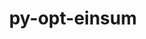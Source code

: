---
title: "py-opt-einsum"
layout: cache
categories: [package, develop-2025-04-27]
meta: {"compilers": ["none"], "num_specs": 11, "num_specs_by_stack": {"e4s": 2, "hep": 1, "ml-darwin-aarch64-mps": 1, "ml-linux-aarch64-cpu": 2, "ml-linux-aarch64-cuda": 2, "ml-linux-x86_64-cpu": 3, "ml-linux-x86_64-cuda": 2, "ml-linux-x86_64-rocm": 2, "root": 11}, "oss": ["sequoia", "ubuntu22.04", "ubuntu24.04"], "platforms": ["darwin", "linux"], "stacks": ["e4s", "hep", "ml-darwin-aarch64-mps", "ml-linux-aarch64-cpu", "ml-linux-aarch64-cuda", "ml-linux-x86_64-cpu", "ml-linux-x86_64-cuda", "ml-linux-x86_64-rocm", "root"], "targets": ["aarch64", "x86_64_v3"], "versions": ["3.4.0"]}
spec_details: [{"compiler": "none", "hash": "cfzqxp6shzzxt4fpxag3vwsuqlb4mk4n", "os": "sequoia", "platform": "darwin", "size": "-", "stacks": ["ml-darwin-aarch64-mps", "root"], "target": "aarch64", "variants": ["build_system=python_pip"], "versions": ["3.4.0"]}, {"compiler": "none", "hash": "dl224ay3wzhpsdrw2d4l4rmsz6q3x36a", "os": "ubuntu24.04", "platform": "linux", "size": "-", "stacks": ["ml-linux-x86_64-rocm", "root"], "target": "x86_64_v3", "variants": ["build_system=python_pip"], "versions": ["3.4.0"]}, {"compiler": "none", "hash": "fabwhvvzs4dbrnbmg3lbrl4ns4igdmzq", "os": "ubuntu24.04", "platform": "linux", "size": "-", "stacks": ["ml-linux-aarch64-cpu", "ml-linux-aarch64-cuda", "root"], "target": "aarch64", "variants": ["build_system=python_pip"], "versions": ["3.4.0"]}, {"compiler": "none", "hash": "j2g5gpmnhv5l5cnssxsidukqqn4txhc3", "os": "ubuntu24.04", "platform": "linux", "size": "-", "stacks": ["ml-linux-x86_64-cpu", "root"], "target": "x86_64_v3", "variants": ["build_system=python_pip"], "versions": ["3.4.0"]}, {"compiler": "none", "hash": "kf5z6enhj7fzia52cd7gdmoifazujzkn", "os": "ubuntu24.04", "platform": "linux", "size": "-", "stacks": ["ml-linux-aarch64-cpu", "ml-linux-aarch64-cuda", "root"], "target": "aarch64", "variants": ["build_system=python_pip"], "versions": ["3.4.0"]}, {"compiler": "none", "hash": "rphcylnqkrxerqohrhqlyc6xkww3wpfb", "os": "ubuntu22.04", "platform": "linux", "size": "-", "stacks": ["hep", "root"], "target": "x86_64_v3", "variants": ["build_system=python_pip"], "versions": ["3.4.0"]}, {"compiler": "none", "hash": "s2qnlbtqwzs7p4atoxkxzfnfmcfebuin", "os": "ubuntu24.04", "platform": "linux", "size": "-", "stacks": ["ml-linux-x86_64-cpu", "ml-linux-x86_64-cuda", "root"], "target": "x86_64_v3", "variants": ["build_system=python_pip"], "versions": ["3.4.0"]}, {"compiler": "none", "hash": "sv7yy5jggwsrt7mchr3gekpeupdi7kti", "os": "ubuntu22.04", "platform": "linux", "size": "-", "stacks": ["e4s", "root"], "target": "x86_64_v3", "variants": ["build_system=python_pip"], "versions": ["3.4.0"]}, {"compiler": "none", "hash": "t34ylfz2cjqu6pxy6w6tuwijofovdfrw", "os": "ubuntu24.04", "platform": "linux", "size": "-", "stacks": ["ml-linux-x86_64-cpu", "ml-linux-x86_64-cuda", "root"], "target": "x86_64_v3", "variants": ["build_system=python_pip"], "versions": ["3.4.0"]}, {"compiler": "none", "hash": "wgiyl3i3tchuxctepuqdobd43ncbdmua", "os": "ubuntu22.04", "platform": "linux", "size": "-", "stacks": ["e4s", "root"], "target": "x86_64_v3", "variants": ["build_system=python_pip"], "versions": ["3.4.0"]}, {"compiler": "none", "hash": "yw42vdfndt6tpbmr2kk3nue55g5if5ej", "os": "ubuntu24.04", "platform": "linux", "size": "-", "stacks": ["ml-linux-x86_64-rocm", "root"], "target": "x86_64_v3", "variants": ["build_system=python_pip"], "versions": ["3.4.0"]}]
---
